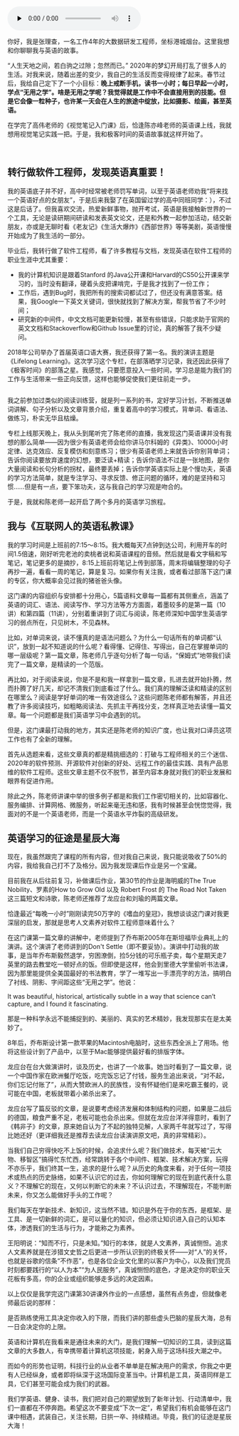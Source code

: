 <audio id="audio" title="用户故事 | 张理查：作为软件工程师，我怎么学习英语专栏？" controls="" preload="none"><source id="mp3" src="https://static001.geekbang.org/resource/audio/2f/89/2f00db4acccf1513c3a2f7bf6fca1e89.mp3"></audio>

你好，我是张理查，一名工作4年的大数据研发工程师，坐标港城烟台。这里我想和你聊聊我与英语的故事。

“人生天地之间，若白驹之过隙；忽然而已。” 2020年的梦幻开局打乱了很多人的生活。对我来说，随着出差的变少，我自己的生活反而变得规律了起来。春节过后，我给自己定下了一个小目标：**晚上戒断手机，读书一小时；每日早起一小时，学点“无用之学”。啥是无用之学呢？我觉得就是工作中不会直接用到的技能。但是它会像一粒种子，也许某一天会在人生的旅途中绽放，比如摄影、绘画，甚至英语。**

在学完了高伟老师的《视觉笔记入门课》后，恰逢陈亦峰老师的英语课上线，我就想用视觉笔记实践一把。于是，我和极客时间的英语故事就这样开始了。

<img src="https://static001.geekbang.org/resource/image/7e/2c/7e5f9270c8810ac024ba1cc030e6d72c.png" alt="">

<img src="https://static001.geekbang.org/resource/image/b6/7d/b6633e51ca790ac10056516d2077477d.png" alt="">

## 转行做软件工程师，发现英语真重要！

我的英语底子并不好，高中时经常被老师罚写单词，以至于英语老师劝我“将来找一个英语好点的女朋友”，于是后来我娶了在英国留过学的高中同班同学：），不过这是后话了。但我喜欢交流，热爱新鲜事物，抛开考试，英语是我接触新世界的一个工具，无论是读研期间研读和发表英文论文，还是和外教一起参加活动，结交新朋友，亦或是无聊时看《老友记》《生活大爆炸》《西部世界》等等美剧，英语慢慢开始成为了我生活的一部分。

毕业后，我转行做了软件工程师，看了许多教程与文档，发现英语在软件工程师的职业生涯中尤其重要：

- 我的计算机知识是跟着Stanford 的Java公开课和Harvard的CS50公开课来学习的，当时没有翻译，硬着头皮把课啃完，于是我才找到了一份工作；
- 工作后，遇到Bug时，我把所有的搜索词都试过了，但还没有满意答案。结果，我Google一下英文关键词，很快就找到了解决方案，帮我节省了不少时间；
- 研究新的中间件，中文文档可能更新较慢，甚至有些错误，只能求助于官网的英文文档和Stackoverflow和Github Issue里的讨论，真的解答了我不少疑问。

2018年公司举办了首届英语口语大赛，我还获得了第一名。我的演讲主题是《Lifelong Learning》。这次学习这个专栏，在部落晒学习记录，我还因此获得了《极客时间》的部落之星。我感觉，只要愿意投入一些时间，学习总是能为我们的工作与生活带来一些正向反馈，这样也能够促使我们更往前走一步。

<img src="https://static001.geekbang.org/resource/image/e3/60/e364137a8cf446fd1fb4b7b3yy1a5360.png" alt="">

我之前参加过类似的阅读训练营，就是列一系列的书，定好学习计划，不断推送单词讲解、句子分析以及文章背景介绍，重复着高中的学习模式，背单词、看语法、做练习，朴实无华且枯燥。

专栏上线那天晚上，我从头到尾听完了陈老师的直播，我发现这门英语课并没有我想的那么简单——因为很少有英语老师会给你讲马尔科姆的《异类》、10000小时定律、达克效应、反复模仿和刻意练习；很少有英语老师上来就告诉你别背单词；告诉你阅读要放弃速度的幻想，要泛读+精读；告诉你语法不过是一张地图，是你大量阅读和长句分析的拐杖，最终要丢掉；告诉你学英语实际上是个慢功夫，英语的学习方法简单，就是专注学习、寻求反馈、修正问题的循环，难的是坚持和习惯……但是有一点，要下笨功夫，这与我自己的学习观是吻合的。

于是，我就和陈老师一起开启了两个多月的英语学习旅程。

## 我与《互联网人的英语私教课》

我的学习时间是上班前的7:15～8:15。我大概每天7点钟到达公司，利用开车的时间1.5倍速，刚好听完老池的卖桃者说和英语课程的音频。然后就是看文字稿和写笔记，笔记更多的是摘抄，8:15上班前将笔记上传到部落，周末将编辑整理的句子再抄一遍，看看一周的笔记，算是复习。如果你有关注我，或者看过部落下这门课的专区，你大概率会见过我的猪爸爸头像。

这门课的内容组织与安排都十分用心，5篇语料文章每一篇都有其侧重点，涵盖了英语的词汇、语法、阅读写作、学习方法等方方面面，着墨较多的是第一篇（10讲）和第四篇（11讲），分别着重讲到了词汇与阅读，陈老师深知中国学生英语学习的弱点所在，只见树木，不见森林。

比如，对单词来说，读不懂真的是语法问题么？为什么一句话所有的单词都“认识”，放到一起不知道说的什么呢？看得懂、记得住、写得出，自己在掌握单词的哪一层级呢？第一篇文章，陈老师几乎逐句分析了每一句话，“保姆式”地带我们读完了一篇文章，是精读的一个范版。

再比如，对于阅读来说，你是不是和我一样拿到一篇文章，扎进去就开始扑腾，然而扑腾了好几天，却记不清我们到底看过了什么。我们真的理解泛读和精读的区别在哪里么？阅读是学好单词的唯一有效途径么？这些问题陈老师都有解答，并且还教了许多阅读技巧，如粗略阅读法、先抓主干再找分支，怎样真正地去读懂一篇文章。每一个问题都是我们英语学习中会遇到的坑。

但是，这门课最打动我的地方，其实还是陈老师的知识广度，也让我对口译员这项工作也有了全新的理解。

首先从选题来看，这些文章真的都是精挑细选的：打破与工程师相关的三个迷信、2020年的软件预测、开源软件对创新的好处、远程工作的最佳实践、具有产品思维的软件工程师。这些文章主题不仅不脱节，甚至内容本身就对我们的职业发展和眼界有促进作用。

除此之外，陈老师讲课中举的很多例子都是和我们工作密切相关的，比如容器化、服务编排、计算网格、微服务，听起来毫无违和感，我有时候甚至会恍惚觉得，我面对的不是一个英语老师，而是一个英语水平炸裂的高级研发。

## 英语学习的征途是星辰大海

现在，我虽然跟完了课程的所有内容，但对我自己来说，我只能说吸收了50%的内容，我给我自己打不了及格分。因为我发现课后作业是另一个宝藏。

目前我在从后往前复习，补做课后作业，第30节的作业是海明威的The True Nobility、罗素的How to Grow Old  以及 Robert Frost 的 The Road Not Taken这三篇短文和诗歌，陈老师还推荐了龙应台和刘瑜的两篇文章。

恰逢最近“每晚一小时”刚刚读完50万字的《嗜血的皇冠》，我想谈谈这门课对我更深层的启发，那就是思考人文素养对软件工程师意味着什么？

在这门课第一篇文章的讲解中，老师提到了乔布斯2005年在斯坦福毕业典礼上的演讲。这个演讲了老师讲到的Don't Settle（即不要妥协）。演讲中打动我的故事，是当年乔布斯毅然退学，穷困潦倒，捡5分钱的可乐瓶子卖，每个星期天走7英里的路去教堂吃一顿好点的饭。但即使是这样，他会到里德大学里偷听书法课，因为那里能提供全美国最好的书法教育，学了一堆写出一手漂亮字的方法，搞明白了衬线、阴影、字间距这些“无用之学”。他说：

> 
It was beautiful, historical, artistically subtle in a way that science can’t capture, and I found it fascinating.


> 
那是一种科学永远不能捕捉到的、美丽的、真实的艺术精妙，我发现那实在是太美妙了。


8年后，乔布斯设计第一款苹果的Macintosh电脑时，这些东西全派上了用场。他将这些设计到了产品中，以至于Mac能够提供最好看的排版字体。

龙应台在台大做演讲时，谈及历史，也讲了一个故事。她当时看到了一篇文章，说一个中国作家在欧洲餐厅吃饭，吃完饭忘记了付钱，服务生追出来说，“对不起，你们忘记付账了”，从而大赞欧洲人的民族性，没有怀疑他们是来吃霸王餐的，说可能在中国，老板就带着小弟杀出来了。

龙应台写了篇反驳的文章，是说要考虑经济发展和体制结构的问题，如果是二战后的德国，粮食严重不足，老板可能也会杀出来。但就在龙应台洋洋得意时，看到了《韩非子》的文章，原来她自认为了不起的独特见解，人家两千年就写过了，写得比她还好（更详细我还是推荐去读龙应台读演讲原文吧，真的非常精彩）。

当我们自己穷得快吃不上饭的时候，会追求什么呢？我们做技术，每天被“云大物、移智区”搞得忙东忙西，经常跳转于各个中间件、框架、技术解决方案，玩得不亦乐乎，我们终其一生，追求的是什么呢？从历史的角度来看，对于任何一项技术或热点的历史脉络，如果不认识它的过去，你如何理解它的现在到底代表什么意义？不理解它的现在，又何以判断它的未来？不认识过去，不理解现在，不能判断未来，你又怎么能做好手头的工作呢？

我们每天在学新技术、新知识，这当然不错。知识是外在于你的东西，是框架、是工具、是一切新鲜的词汇，是可以量化的知识，但必须让知识进入自己的认知本体，渗透我们的生活与行为，才能称之为素养。

王阳明说：“知而不行，只是未知。”知行的本体，就是人文素养，真诚恻怛。追求人文素养就是在涉猎文史哲之后更进一步所认识到的终极关怀——对“人”的关怀，也就是谷歌的信条“不作恶”，也是各位企业文化里的以客户为中心，以及我们党员时刻都要践行的“以人为本”“为人民服务”，真诚恻怛的底色，才是决定你的职业天花板有多高，你的企业或组织能够走多远的决定因素。

以上仅仅是我学完这门课第30讲课外作业的一点感想，虽然有点务虚，但就像老师最后说的那样：

> 
是否熟练使用工具决定你收入的下限，而我们讲的那些虚头巴脑的星辰大海，总有一日会决定你的上限。


英语和计算机在我看来是通往未来的大门，是我们理解一切知识的工具，读到这篇文章的大多数人，有幸携带着计算机这项技能，躬身入局于这场科技大潮之中。

而如今的形势也证明，科技行业的从业者不单单是在解决用户的需求，你我之中更有人已经纵身，或者即将纵深于这场国际变革当中。计算机是工具，英语同样是工具，它们甚至可能会成为我们的武器。

我们学英语、健身、读书，我们把对自己的期望放到了新年计划、行动清单中，我们一直都在不停奔跑。希望这次不要变成“下次一定”，希望我们有机会能够在这门课中相遇，武装自己，关注长期，日拱一卒、持续精进。毕竟，我们的征途是星辰大海！
